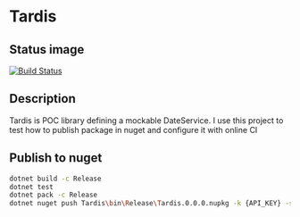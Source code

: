 # Tardis

## Status image

[![Build Status](https://travis-ci.com/avitsidis/Tardis.svg?branch=master)](https://travis-ci.com/avitsidis/Tardis)

## Description

Tardis is POC library defining a mockable DateService. I use this project to test how to publish package in nuget and configure it with online CI

## Publish to nuget

``` bash
dotnet build -c Release
dotnet test
dotnet pack -c Release
dotnet nuget push Tardis\bin\Release\Tardis.0.0.0.nupkg -k {API_KEY} -s https://api.nuget.org/v3/index.json
```
